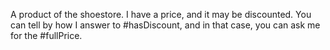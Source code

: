 A product of the shoestore.
I have a price, and it may be discounted. You can tell by how I answer to #hasDiscount, and in that case, you can ask me for the #fullPrice.